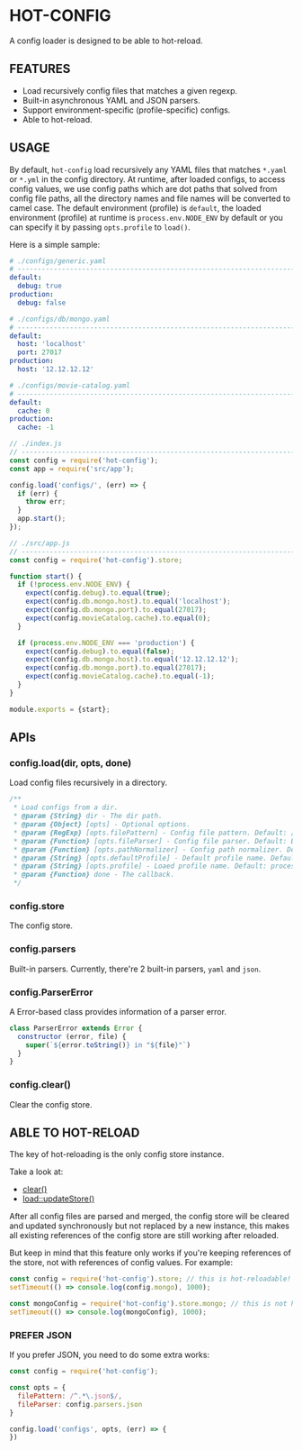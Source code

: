 # HOT-CONFIG

A config loader is designed to be able to hot-reload.

## FEATURES

* Load recursively config files that matches a given regexp.
* Built-in asynchronous YAML and JSON parsers.
* Support environment-specific (profile-specific) configs.
* Able to hot-reload.

## USAGE

By default, `hot-config` load recursively any YAML files that matches `*.yaml` or `*.yml` in the
config directory. At runtime, after loaded configs, to access config values, we use config paths which are dot paths that solved from config file paths, all the directory names and file names will be converted to camel case. The default environment (profile) is `default`, the loaded environment (profile) at runtime is `process.env.NODE_ENV` by default or you can specify it by passing `opts.profile` to `load()`.

Here is a simple sample:

```yaml
# ./configs/generic.yaml
# ------------------------------------------------------------------------------
default:
  debug: true
production:
  debug: false
```

```yaml
# ./configs/db/mongo.yaml
# ------------------------------------------------------------------------------
default:
  host: 'localhost'
  port: 27017
production:
  host: '12.12.12.12'
```

```yaml
# ./configs/movie-catalog.yaml
# ------------------------------------------------------------------------------
default:
  cache: 0
production:
  cache: -1
```

```javascript
// ./index.js
// ----------------------------------------------------------------------------- 
const config = require('hot-config');
const app = require('src/app');

config.load('configs/', (err) => {
  if (err) {
    throw err;
  }
  app.start();
});
```

```javascript
// ./src/app.js
// -----------------------------------------------------------------------------
const config = require('hot-config').store;

function start() {
  if (!process.env.NODE_ENV) {
    expect(config.debug).to.equal(true);
    expect(config.db.mongo.host).to.equal('localhost');
    expect(config.db.mongo.port).to.equal(27017);
    expect(config.movieCatalog.cache).to.equal(0);
  }

  if (process.env.NODE_ENV === 'production') {
    expect(config.debug).to.equal(false);
    expect(config.db.mongo.host).to.equal('12.12.12.12');
    expect(config.db.mongo.port).to.equal(27017);
    expect(config.movieCatalog.cache).to.equal(-1);
  }
}

module.exports = {start};
```

## APIs

### config.load(dir, opts, done)

Load config files recursively in a directory.

```javascript
/** 
 * Load configs from a dir.
 * @param {String} dir - The dir path.
 * @param {Object} [opts] - Optional options.
 * @param {RegExp} [opts.filePattern] - Config file pattern. Default: /^.*\.(yaml|yml)$/
 * @param {Function} [opts.fileParser] - Config file parser. Default: Built-in YAML parser.
 * @param {Function} [opts.pathNormalizer] - Config path normalizer. Default: lodash.camelCase
 * @param {String} [opts.defaultProfile] - Default profile name. Default: 'default'
 * @param {String} [opts.profile] - Loaed profile name. Default: process.env.NODE_ENV
 * @param {Function} done - The callback.
 */
```

### config.store

The config store.

### config.parsers

Built-in parsers. Currently, there're 2 built-in parsers, `yaml` and `json`.

### config.ParserError

A Error-based class provides information of a parser error.

```javascript
class ParserError extends Error {
  constructor (error, file) {
    super(`${error.toString()} in "${file}"`)
  }
}
```

### config.clear()

Clear the config store.


## ABLE TO HOT-RELOAD

The key of hot-reloading is the only config store instance.

Take a look at:

* [clear()](src/index.js#L90)
* [load::updateStore()](src/index.js#L173)

After all config files are parsed and merged, the config store will be cleared and updated synchronously but not replaced by a new instance, this makes all existing references of the config store are still working after reloaded.

But keep in mind that this feature only works if you're keeping references of the store, not with references of config values. For example:

```javascript
const config = require('hot-config').store; // this is hot-reloadable!
setTimeout(() => console.log(config.mongo), 1000);

const mongoConfig = require('hot-config').store.mongo; // this is not hot-reloadable!
setTimeout(() => console.log(mongoConfig), 1000);
```

### PREFER JSON

If you prefer JSON, you need to do some extra works:

```javascript
const config = require('hot-config');

const opts = {
  filePattern: /^.*\.json$/,
  fileParser: config.parsers.json
}

config.load('configs', opts, (err) => {
})
```
